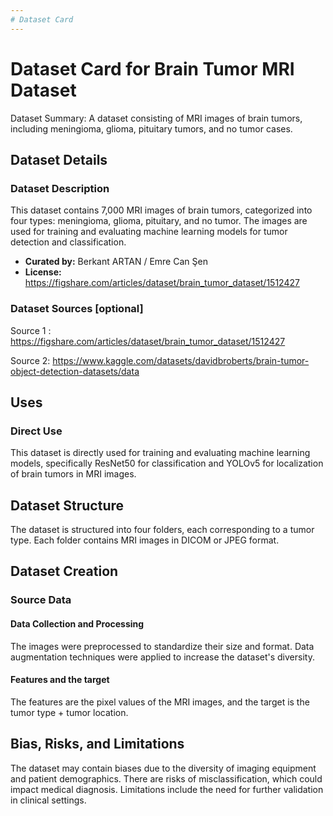 ```yaml
---
# Dataset Card
---
```


# Dataset Card for Brain Tumor MRI Dataset

<!-- Provide a quick summary of the dataset. -->
Dataset Summary:
A dataset consisting of MRI images of brain tumors, including meningioma, glioma, pituitary tumors, and no tumor cases.


## Dataset Details

### Dataset Description

<!-- Provide a longer summary of what this dataset is. -->
This dataset contains 7,000 MRI images of brain tumors, categorized into four types: meningioma, glioma, pituitary, and no tumor. The images are used for training and evaluating machine learning models for tumor detection and classification.


- **Curated by:** Berkant ARTAN / Emre Can Şen
- **License:** https://figshare.com/articles/dataset/brain_tumor_dataset/1512427

### Dataset Sources [optional]

<!-- Provide the basic links for the dataset. -->
Source 1 : https://figshare.com/articles/dataset/brain_tumor_dataset/1512427


Source 2: https://www.kaggle.com/datasets/davidbroberts/brain-tumor-object-detection-datasets/data

## Uses

<!-- Address questions around how the dataset is intended to be used. -->

### Direct Use

<!-- This section describes suitable use cases for the dataset. -->
This dataset is directly used for training and evaluating machine learning models, specifically ResNet50 for classification and YOLOv5 for localization of brain tumors in MRI images.


## Dataset Structure

<!-- This section provides a description of the dataset fields, and additional information about the dataset structure such as criteria used to create the splits, relationships between data points, etc. -->
The dataset is structured into four folders, each corresponding to a tumor type. Each folder contains MRI images in DICOM or JPEG format.

## Dataset Creation

### Source Data

<!-- This section describes the source data (e.g. news text and headlines, social media posts, translated sentences, ...). -->

#### Data Collection and Processing

The images were preprocessed to standardize their size and format. Data augmentation techniques were applied to increase the dataset's diversity.

#### Features and the target

<!-- This section describes the features of the dataset and the target of the project -->
The features are the pixel values of the MRI images, and the target is the tumor type + tumor location.


## Bias, Risks, and Limitations

<!-- This section is meant to convey both technical and sociotechnical limitations. -->

The dataset may contain biases due to the diversity of imaging equipment and patient demographics. There are risks of misclassification, which could impact medical diagnosis. Limitations include the need for further validation in clinical settings.


